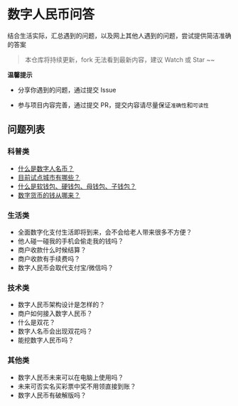 # 数字人民币问答

结合生活实际，汇总遇到的问题，以及网上其他人遇到的问题，尝试提供简洁准确的答案

> 本仓库将持续更新，fork 无法看到最新内容，建议 Watch 或 Star ~~

**温馨提示**

- 分享你遇到的问题，通过提交 Issue

- 参与项目内容完善，通过提交 PR，提交内容请尽量保证`准确性`和`可读性`

## 问题列表

### 科普类

- [什么是数字人名币？](https://github.com/Fenguoz/e-CNY-QA/issues/1)
- [目前试点城市有哪些？](https://github.com/Fenguoz/e-CNY-QA/issues/2)
- [什么是软钱包、硬钱包、母钱包、子钱包？](https://github.com/Fenguoz/e-CNY-QA/issues/3)
- [数字货币的钱从哪来？](https://github.com/Fenguoz/e-CNY-QA/issues/4)

### 生活类

- 全面数字化支付生活即将到来，会不会给老人带来很多不方便？
- 他人碰一碰我的手机会偷走我的钱吗？
- 商户收款什么时候结算？
- 商户收款有手续费吗？
- 数字人民币会取代支付宝/微信吗？

### 技术类

- 数字人民币架构设计是怎样的？
- 商户如何接入数字人民币？
- 什么是双花？
- 数字人名币会出现双花吗？
- 能挖数字人民币吗？

### 其他类

- 数字人民币未来可以在电脑上使用吗？
- 未来可否实名买彩票中奖不用领直接到账？
- 数字人民币有破解版吗？
